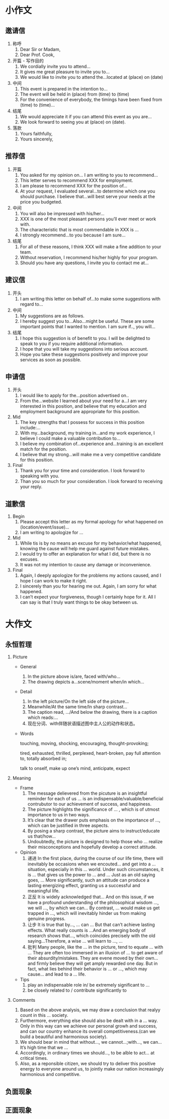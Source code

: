 # 小作文

## 邀请信

1. 称呼
   1. Dear Sir or Madam, 
   2. Dear Prof. Cook, 
2. 开篇 - 写作目的
   1. We cordially invite you to attend…
   2. It gives me great pleasure to invite you to…
   3. We would like to invite you to attend the…located at (place) on (date)
3. 中间
   1. This event is prepared in the intention to…
   2. The event will be held in (place) from (time) to (time)
   3. For the convenience of everybody, the timings have been fixed from (time) to (time)…
4. 结尾
   1. We would appreciate it if you can attend this event as you are…
   2. We look forward to seeing you at (place) on (date).
5. 落款
   1. Yours faithfully,
   2. Yours sincerely,

## 推荐信

1. 开篇
   1. You asked for my opinion on… I am writing to you to recommend…
   2. This letter serves to recommend XXX for employment.
   3. I am please to recommend XXX for the position of…
   4. At your request, I evaluated several…to determine which one you should purchase. I believe that…will best serve your needs at the price you budgeted.
2. 中间
   1. You will also be impressed with his/her…
   2. XXX is one of the most pleasant persons you’ll ever meet or work with.
   3. The characteristic that is most commendable in XXX is …
   4. I strongly recommend…to you because I am sure…
3. 结尾
   1. For all of these reasons, I think XXX will make a fine addition to your team.
   2. Without reservation, I recommend his/her highly for your program.
   3. Should you have any questions, I invite you to contact me at…

## 建议信

1. 开头
   1. I am writing this letter on behalf of…to make some suggestions with regard to…
2. 中间
   1. My suggestions are as follows.
   2. I hereby suggest you to…Also…might be useful. These are some important points that I wanted to mention. I am sure if.., you will…
3. 结尾
   1. I hope this suggestion is of benefit to you. I will be delighted to speak to you if you require additional information.
   2. I hope that you will take my suggestions into serious account.
   3. Hope you take these suggestions positively and improve your services as soon as possible.

## 申请信

1. 开头
   1. I would like to apply for the…position advertised on..
   2. From the…website I learned about your need for a…I am very interested in this position, and believe that my education and employment background are appropriate for this position.
2. Mid
   1. The key strengths that I possess for success in this position include:…
   2. With my…background, my training in…and my work experience, I believe I could make a valuable contribution to…
   3. I believe my combination of…experience and…training is an excellent match for the position.
   4. I believe that my strong…will make me a very competitive candidate for this position.
3. Final
   1. Thank you for your time and consideration. I look forward to speaking with you.
   2. Than you so much for your consideration. I look forward to receiving your reply.

## 道歉信

1. Begin
   1. Please accept this letter as my formal apology for what happened on (location/event/issue)…
   2. I am writing to apologize for …
2. Mid
   1. While tis is by no means an excuse for my behavior/what happened, knowing the cause will help me guard against future mistakes.
   2. I would try to offer an explanation for what I did, but there is no excuses.
   3. It was not my intention to cause any damage or inconvenience.
3. Final
   1. Again, I deeply apologize for the problems my actions caused, and I hope I can work to make it right.
   2. I sincerely than you for hearing me out. Again, I am sorry for what happened.
   3. I can’t expect your forgiveness, though I certainly hope for it. All I can say is that I truly want things to be okay between us.







# 大作文

## 永恒哲理

1. Picture

   * General

     1. In the picture above is/are, faced with/who…
     2. The drawing depicts a…scene/moment when/in which…

   * Detail

     1. In the left picture/On the left side of the picture…
     2. Meanwhile/At the same time/In sharp contrast…
     3. The caption read, …/And below the drawing, there is a caption which reads:…
     4. 现在分词、with伴随状语描述图中主人公的动作和状态。

   * Words

     touching, moving, shocking, encouraging, thought-provoking; 
     
     tired, exhausted, thrilled, perplexed, heart-broken, pay full attention to, totally absorbed in;
     
     talk to onself, make up one’s mind, anticipate, expect

2. Meaning

   * Frame
     1. The message delievered from the picuture is an insightful reminder for each of us … is an indispensable/valuable/beneficial contrubutor to our achievement of success, and happiness.
     2. The picture highlights the significance of … , which is of utmost importance to us in two ways.
     3. It’s clear that the drawer puts emphasis on the importance of …, which can be justified in three aspects.
     4. By posing a sharp contrast, the picture aims to instruct/educate us that/how…
     5. Undoubtedly, the picture is designed to help those who … realize their misconceptions and hopefully develop a correct attitude.
   * Opinion
     1. 递进 In the first place, during the course of our life time, there will inevitably be occasions when we encouted… and get into a … situation, especially in this … world. Under such circumstances, it is … that gives us the power to … and … Just as an old saying goes, … More significantly, such an attitude can produce a lasting energizing effect, granting us a successful and meaningful life.
     2. 正反 It is widely acknowledged that… And on this issue, if we have a profound understanding of the philosophical wisdom …, we will …, by which we can… By contrast, … would make us get trapped in …, which will inevitably hinder us from making genuine progress.
     3. 让步 It is true that by…, … can … But that can’t achieve lasting effects. What really counts is …And an emerging body of research shows that…, which coincides precisely with the old saying…Therefore, a wise … will learn to …, …
     4. 批判 Many people, like the … in the picture, tend to equate … with … They are often too immersed in an illusion of … to get aware of their absurdity/mistakes. They are evene moved by their own… and firmly believe they will get amply rewarded one day. But in fact, what lies behind their behavior is … or …, which may cause… and lead to a … life.
   * Tips
     1. play an indispensable role in/ be extremely significant to …
     2. be closely related to / contribute significantly to 

3. Comments

   1. Based on the above analysis, we may draw a conclusion that realyy count in this … society.
   2. Furthermore, everything else should also be dealt with in a … way. Only in this way can we achieve our personal growh and success, and can our country enhance its overall competitiveness.(can we build a beautiful and harmonious society).
   3. We should bear in mind that without…, we cannot…;with…, we can…It’s high time that we …
   4. Accordingly, in ordinary times we should…, to be alble to act… at critical times.
   5. Also, as a reponsible citizen, we should try to deliver this positive energy to everyone around us, to jointly make our nation increasingly harmonious and competitive.

## 负面现象



##  正面现象